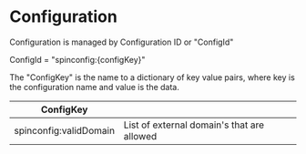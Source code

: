 # Configuration

Configuration is managed by Configuration ID or "ConfigId"

ConfigId = "spinconfig:{configKey}"

The "ConfigKey" is the name to a dictionary of key value pairs, where key is the
configuration name and value is the data.


| ConfigKey                   |                                                      |
| --------------------------- | ---------------------------------------------------- |
| spinconfig:validDomain      | List of external domain's that are allowed           |
